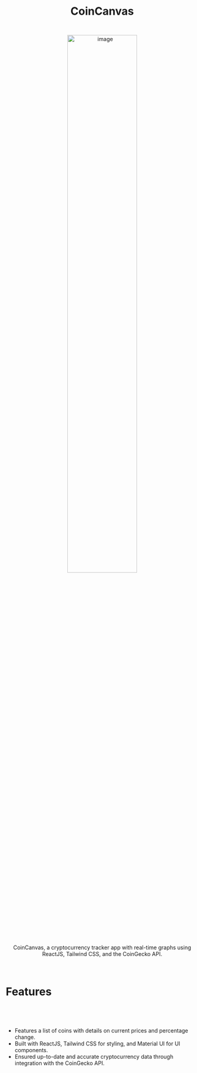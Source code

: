 # <p align="center">CoinCanvas</p>

<br>
<div align="center">
<img src="https://github.com/KetanKumavat/CoinCanvas/assets/127680348/4fd722d7-2bf8-48b6-a660-f247355778d4" alt="image" width="60%" align="center" aspect="square">
</div>
<br>
<br>

<div align="center">
CoinCanvas, a cryptocurrency tracker app with real-time graphs using ReactJS, Tailwind CSS, and the CoinGecko API.
</div>
<br>
<br>

# <p align="left">Features</p>

<br>
<br>
<div>
  
- Features a list of coins with details on current prices and percentage change.
- Built with ReactJS, Tailwind CSS for styling, and Material UI for UI components.
- Ensured up-to-date and accurate cryptocurrency data through integration with the CoinGecko API.

</div>
